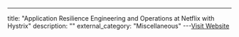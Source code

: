 ---
title: "Application Resilience Engineering and Operations at Netflix with Hystrix"
description: ""
external_category: "Miscellaneous"
---[Visit Website](https://www.youtube.com/watch?v=RzlluokGi1w)

